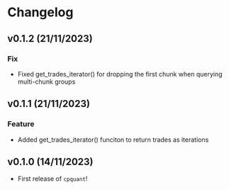 # Changelog

<!--next-version-placeholder-->

## v0.1.2 (21/11/2023)

### Fix

- Fixed get_trades_iterator() for dropping the first chunk when querying multi-chunk groups

## v0.1.1 (21/11/2023)

### Feature

- Added get_trades_iterator() funciton to return trades as iterations

## v0.1.0 (14/11/2023)

- First release of `cpquant`!